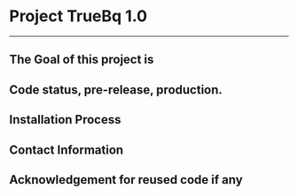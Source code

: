 # Project TrueBq 1.0
---
## The Goal of this project is

## Code status, pre-release, production.

## Installation Process

## Contact Information

## Acknowledgement for reused code if any


